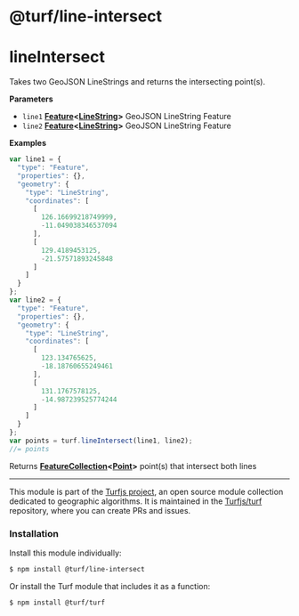# @turf/line-intersect

# lineIntersect

Takes two GeoJSON LineStrings and returns the intersecting point(s).

**Parameters**

-   `line1` **[Feature](http://geojson.org/geojson-spec.html#feature-objects)&lt;[LineString](http://geojson.org/geojson-spec.html#linestring)>** GeoJSON LineString Feature
-   `line2` **[Feature](http://geojson.org/geojson-spec.html#feature-objects)&lt;[LineString](http://geojson.org/geojson-spec.html#linestring)>** GeoJSON LineString Feature

**Examples**

```javascript
var line1 = {
  "type": "Feature",
  "properties": {},
  "geometry": {
    "type": "LineString",
    "coordinates": [
      [
        126.16699218749999,
        -11.049038346537094
      ],
      [
        129.4189453125,
        -21.57571893245848
      ]
    ]
  }
};
var line2 = {
  "type": "Feature",
  "properties": {},
  "geometry": {
    "type": "LineString",
    "coordinates": [
      [
        123.134765625,
        -18.18760655249461
      ],
      [
        131.1767578125,
        -14.987239525774244
      ]
    ]
  }
};
var points = turf.lineIntersect(line1, line2);
//= points
```

Returns **[FeatureCollection](http://geojson.org/geojson-spec.html#feature-collection-objects)&lt;[Point](http://geojson.org/geojson-spec.html#point)>** point(s) that intersect both lines

<!-- This file is automatically generated. Please don't edit it directly:
if you find an error, edit the source file (likely index.js), and re-run
./scripts/generate-readmes in the turf project. -->

---

This module is part of the [Turfjs project](http://turfjs.org/), an open source
module collection dedicated to geographic algorithms. It is maintained in the
[Turfjs/turf](https://github.com/Turfjs/turf) repository, where you can create
PRs and issues.

### Installation

Install this module individually:

```sh
$ npm install @turf/line-intersect
```

Or install the Turf module that includes it as a function:

```sh
$ npm install @turf/turf
```
